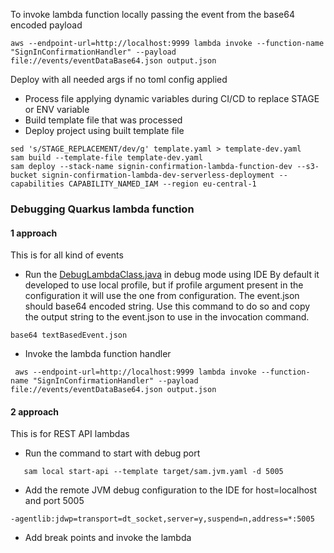 

To invoke lambda function locally passing the event from the base64 encoded payload 
```shell
aws --endpoint-url=http://localhost:9999 lambda invoke --function-name "SignInConfirmationHandler" --payload file://events/eventDataBase64.json output.json
```


Deploy with all needed args if no toml config applied 
* Process file applying dynamic variables during CI/CD to replace STAGE or ENV variable
* Build template file that was processed 
* Deploy project using built template file
```shell
sed 's/STAGE_REPLACEMENT/dev/g' template.yaml > template-dev.yaml
sam build --template-file template-dev.yaml
sam deploy --stack-name signin-confirmation-lambda-function-dev --s3-bucket signin-confirmation-lambda-dev-serverless-deployment --capabilities CAPABILITY_NAMED_IAM --region eu-central-1
```


### Debugging Quarkus lambda function

#### **1 approach**
This is for all kind of events
* Run the [DebugLambdaClass.java](src%2Fmain%2Fjava%2Fdemo%2FDebugLambdaClass.java) in debug mode using IDE
By default it developed to use local profile, but if profile argument present in the configuration it will use the one from configuration.
The event.json should base64 encoded string. Use this command to do so and copy the output string to the event.json to use in the invocation command.
```shell
base64 textBasedEvent.json
```
* Invoke the lambda function handler
```shell
 aws --endpoint-url=http://localhost:9999 lambda invoke --function-name "SignInConfirmationHandler" --payload file://events/eventDataBase64.json output.json
```
#### **2 approach**
This is for REST API lambdas 
* Run the command to start with debug port
```shell
   sam local start-api --template target/sam.jvm.yaml -d 5005
```

* Add the remote JVM debug configuration to the IDE for host=localhost and port 5005
```text
-agentlib:jdwp=transport=dt_socket,server=y,suspend=n,address=*:5005
```  

* Add break points and invoke the lambda




